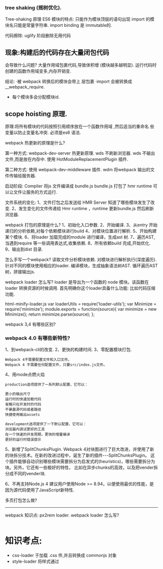 ### tree shaking (摇树优化).
Tree-shaking 原理
   ES6 模块的特点:
   只能作为模块顶层的语句出现
   import 的模块名只能是常量字符串. 
   import binding 是 immutable的.

代码擦除: uglify 阶段删除无用代码

## 现象:构建后的代码存在大量闭包代码
会导致什么问题?
大量作用域包裹代码,导致体积增 (模块越多越明显).
运行代码时创建的函数作用域变多,内存开销变.

结论:
·被 webpack 转换后的模块会带上 层包裹 
·import 会被转换成 __webpack_require.
* 每个模块多会分配模块id.

## scope hoisting 原理.
原理:将所有模块的代码按照引用顺序放在一个函数作用域 ,然后适当的重命名 
些变量以防止变量名冲突.
必须是es6 语法.


webpack 热更新的原理是什么?

第一种方式:
webpack-dev-server 热更新原理.
wds 不刷新浏览器.
wds 不输出文件,而是放在内存中.
使用 HotModuleReplacementPlugin 插件.

第二种方式:
使用 webpack-dev-middleware 插件.
wdm 将webpack 输出的文件传输给服务器.

启动阶段:
Complier 将js 文件编译成 bundle.js
bundle.js 打包了 hmr runtime 可以让文件让服务的方式运行.

文件系统的变化:
1、文件打包之后发送给 HMR Server 知道了哪些模块发生了改变.
2、发生变化的文件传递给 Hmr runtime ，runtime 更新bundle.js 然后刷新浏览器.

webpack 打包的原理是什么?
1、初始化入口参数.
2、开始编译.
3、从entry 开始递归的分析依赖,对每个依赖模块进行build
4、对模块位置进行解析.
5、开始构建某个模块.
6、将loader 加载完成的module 进行编译，生成ast 树.
7、遍历AST,当遇到require 等一些调用表达式,收集依赖.
8、所有依赖build 完成,开始优化.
9、输出到dist 目录.

怎么手写一个webpack?
读取文件分析模块依赖.
对模块进行解析执行(深度遍历).
针对不同的模块使用相应的loader.
编译模块，生成抽象语法树AST.
循环遍历AST树，拼接输出js.

webpack loader 怎么写?
loader 是导出为一个函数的 node 模块。该函数在 loader 转换资源的时候调用.
首先明确你这个loader具备什么功能: 比如代码压缩功能.

html-minify-loader.js
var loaderUtils = require('loader-utils');
var Minimize = require('minimize');
module.exports = function(source){
    var minimize = new Minimize();
    return minimize.parse(source);
};

webpack 3,4 有哪些区别?

### webpack 4.0 有哪些新特性?
1、到webpack-cli的改变.
2、更快的构建时间.
3、零配置模块打包.

```
Webpack 4不需要配置文件和入口文件。
Webpack 4 不需要任何配置文件，只要src/index.js文件。
```

4、用mode点燃火焰
```
production选项提供了一系列默认配置，它可以：

更小的输出尺寸
运行时的快速加载代码
省略只在开发时的代码
不暴露源代码或者路径
快捷使用输出assets

development选项提供了一下默认配置，它可以：
浏览器内调试更好的工具
在一个快速的开发周期，更快的增量编译
更好的运行时错误提示
```

5、新增了SplitChunksPlugin.
Webpack 4对块图进行了巨大改进，并使用了新的块拆分技术。在新的改进过程中，诞生了新的插件---SplitChunksPlugin。
这个插件能够自动识别哪些模块需要拆分为启发式的(heuristics)，哪些需要拆分为块。另外，它还有一些极好的特性，
比如在异步chunks的高效，以及把vender拆分成不同的vender块.

6、不再支持Node.js 4
建议用户使用Node >= 8.94，以便使用最优的性能，是因为源代码使用了JavaScript新特性.

多页打包怎么做?

-----------------------------------------------------------

webpack 知识点:
px2rem loader.
webpack loader 怎么写?
```

```
# 知识考点:
* css-loader  于加载 .css  件,并且转换成 commonjs 对象
* style-loader 将样式通过 <style> 标签插 到 head 中.
* npm i style-loader css-loader -D.
* webpack 执行是从右到左执行的，所以先写style-loader,css-loader.
* less-loader 用于将 less 转换成 css.

多页应用怎么做?

动态生成htmlwebpackplugin.

怎么分离公共库?
optimization: {
        splitChunks: { minSize: 0, cacheGroups: {
        commons: {
                    name: 'commons', 
                    chunks: 'all', 
                    minChunks: 0
                } 
            }
        }
}

怎么分离基础库:
SplitChunksPlugin:
```
    optimization: {
        splitChunks: { cacheGroups: {
        commons: {
        test: /(react|react-dom)/,
        name: 'vendors',
        chunks: 'all' }
        } }
    }
```

基础库可以动态加载?
```
 new HtmlWebpackExternalsPlugin({
        //     externals:[
        //         {
        //             module:'react',
        //             entry:'https://unpkg.com/react@16/umd/react.production.min.js',
        //             global:'React'
        //         },{
        //             module:'react-dom',
        //             entry:'https://unpkg.com/react-dom@16/umd/react-dom.production.min.js',
        //             global:'ReactDOM'
        //         }
        //     ]
  })
```

# 核心概念:
1.output.
2.entry.
3.loaders.
4.plugins.
5.Mode

### 分析考点:

## 多页打包怎么弄?
tree shaking(摇树优化):
Tree-shaking 原理
   ES6 模块的特点:
   只能作为模块顶层的语 出现.
   import 的模块名只能是字符 常.
   import binding 是 immutable的.
   代码擦除:uglify 阶段删除无用代码.

## scope hoisting 原理.
原 :将所有模块的代码按照引 顺序放在 个函数作 域 ,然后适当的重命名 
些变 以防 变 名冲突.

## 多页面方案:
动态获取 entry 和设置 html-webpack-plugin 数量.
利用 glob.sync 文件通用匹配的规则. 同步返回文件的路径.
遍历文件的数组:
利用正则匹配规则或者页面名称.
生成动态的htmlPlugins, 组合到Plugins.

----------------------------------------------------------- 

# 为什么么需要构建工具?

* 转换 ES6 语法.
* 转换 JSX.
* CSS 前缀补全/预处理.
* 压缩混淆.
* 图片压缩.

# 前端构建演变之路.
* rollup webpack.

# 为什么选择 webpack?

# 玩转 webpack?
* 

# 核心概念Entry
* Entry 用来来制定打包的入口.
    * 模拟依赖图.
    ( js,css,.jpg 多是模块.)
* webpack 核心概念之output.

单入口对象
```
module.exports = {
    entry:'./path/to/my/entry/file.js'
}
```

多入口: entry 是一个对象.

```
module.exports = {
    entry:{
        app:'./src/app.js',
        adminApp:'./src/adminApp.js'
    }
}
```

# 核心概念之 Output
Output 来告诉 webpack 如何将编译后的 件输出到磁盘.

```
 output:{
        path:path.join(__dirname,'dist'),
        filename:'[name].js'
    },
```

# 核心概念之 Loaders

```
webpack 开箱即用只支持 JS 和 JSON 两种文件类型,通过 Loaders 去支持其它文 件类型并且把它们转化成有效的模块,并且可以添加到依赖图中。

本身是一个函数,接受源文件作为参数,返回转换的结果。

loaders:

css-loader.
less-loader.
ts-loader.
raw-loader.
```

用法:
# 核心概念之 plugins.
插件 于 bundle  件的优化,资源管 和环境变注入.
作用于整个构建过程.

CommonsChunkPlugin 将chunks相同的模块代码提取成公共js.
cleanWebpackPlugin 清理构建目录.
UglifyjsWebpackPlugin 压缩js.
ExtracTextWebpackPlugin  将 css 从 bundle 文件里提取成一个独立的css 文件.
CommonsChunkPlugin  将chunks 相同的模块代码提取成公共js.
ZipWebpackPlugin 将打包的资源生成一个zip包.
CopyWebpackPlugin 将文件或者文件夹拷贝到构建的输出目录.

用法:

```

```

# 核心概念之 Mode.
Mode 用来指定当前的构建环境是: production、development 还是none.

设置 mode 可以使用 webpack 内置的函数,默认值为 production.

development.
NamedChunksPlugin

production.
FlagDependencyUsagePlugin.

none
不开启优化选项.

```

```

# 资源解析: 解析es6.
使用 babel-loader.
babel 的配置文件:.babelrc.

```
presets:

plugins:
```
npm i @babel/core @babel/preset-env babel-loadr -D

presets 是一系列 plugins 的集合.

# 资源解析:解析 React JSX.

npm i react react-dom @babel/preset-react -D

```
{
    "presets":[
        "@babel/preset-env",
        "@babel/preset-react"
    ]
}
```

# 资源解析:解析 CSS/less/sass.
* css-loader  于加载 .css  件,并且转换成 commonjs 对象
* style-loader 将样式通过 <style> 标签插 到 head 中.

* npm i style-loader css-loader -D.

* webpack 执行是从右到左执行的，所以先写style-loader,css-loader.

* less-loader 用于将 less 转换成 css.

npm i less less-loader -D

```
    {
        test:/.less$/,
        use:[
            'style-loader',
            'css-loader',
            'less-loader'
        ]   
    }
```

# 资源解析:解析图片 和字体资源.
* file-loader 用于处理文件.
* npm i file-loader -D.
```
    {
        test:/.(png|jpg|gif|jpeg)$/,
        use:'file-loader'
    }
```
* url-loader 也可以处图片和字体.
* 可以设置较小资源自动base64.

```
 {
                test:/.(png|jpg|gif|jpeg)$/,
                use:[
                    {
                        loader:'url-loader',
                        options:{
                            limit:10240
                        }
                    }
                ]
}
```

# 资源解析: webpack 中的文件的监听.
文件监听是在发现源码发 变化时, 动重新构建出新的输出 件。
webpack 开启监听模式,有两种方式: 
·启动 webpack 命令时,带上 --watch 参数 
·在配置 webpack.config.js 中设置 watch: true

```
 "watch": "webpack --watch"
```

文件监听的原理分析:
轮询判断 件的最后编辑时间是否变化
某个 件发  变化,并 会 刻告诉监听者, 是先缓存起来,等 aggregateTimeout

# 热更新:webpack-dev-server
WDS 不刷新浏览器.
WDS 不输出文件, 而是放在内存里面.
使  HotModuleReplacementPlugin插件。
```

npm i webpack-dev-server --save

```
# 热更新:使用webpack-dev-middleware
Webpack Compile: 将 JS 编译成 Bundle
HMR Rumtime: 会被注 到浏览 ,  新 件的变化
Bundle server: 提供 件在浏览 的访问
HMR Server: 将热 新的 件输出给 HMR Rumtime
。

# 什么是文件指纹?
打包后输出的文件名的后缀. 版本管理.

Hash:和整个项目的构建相关,只要项目文件有修改,整个项目构建的 hash 值就会改.

Chunkhash:和 webpack 打包的 chunk 有关, 同的 entry 会 成 同的 chunkhash 值

Contenthash:根据 件内容来定义 hash , 件内容 变,则 contenthash 改变. css 文件内容改变.

# 图片的文件指纹设置.

# mini-css-extract-plugin
npm i mini-css-extract-plugin -D
mini-css-extract-plugin 和 style-loader 功能是互斥的。不能一起使用。
mini-css-extract-plugin 将css 单独隔离到一个文件.

# 代码压缩.
HTML 压缩
npm i html-webpack-plugin -D

CSS 压缩.
cssnano.

optimize-css-assets-webpack-plugin

npm i optimize-css-assets-webpack-plugin -D

npm i cssnano -D

修改 html-webpack-plugin 设置压缩参数.

JS 压缩.
uglifyjs-webpack-plugin.

## 玩转 webpack :


## 当前构建时的问题
每次构建的时候 会清理录,造成构建的输出 录 output  件越来越多

rm -rf ./dist && webpack

npm i clean-webpack-plugin -D

const CleanWebPackPlugin = require('clean-webpack-plugin').CleanWebpackPlugin;

  new CleanWebPackPlugin()

# 23 CSS3 的属性为么需要前缀？


# Post Css 插件:
PostCSS 插件 autoprefixer 自动补  CSS3 前缀.

npm i postcss-loader autoprefixer -D

```
    loader:'postcss-loader',
        options:{
            plugins:()=>[
                    require('autoprefixer')({
                        browsers:['last 2 version','>1%','ios 7']
                    })
            ]
        }
    }
```

# rem 是什么?
移动端 CSS px 自动转换成rem
px2rem-loader.
npm i px2rem-loader -D
npm i lib-flexible -S
自适应方案的设计.

# 资源内联的方案.


# 多页面应用打包通用方案:
* npm i glob -D.
每 次  跳转的时候,后台服务 都会给返回 个新的 html  档, 这种类型的 站也就是多  站,也叫做多 应 .

缺点:每次新增或删除页面需要改 webpack 配置.

多页面方案:
动态获取 entry 和设置 html-webpack-plugin 数量.

利用 glob.sync 文件通用匹配的规则. 同步返回文件的路径.

遍历文件的数组:
利用正则匹配规则或者页面名称.
生成动态的htmlPlugins, 组合到Plugins.

# source map.
* 

## 提取页面的公共资源.

基础库分离.

SplitChunksPlugin:
```
    optimization: {
        splitChunks: { cacheGroups: {
        commons: {
        test: /(react|react-dom)/,
        name: 'vendors',
        chunks: 'all' }
        } }
    }
```

chunks 参数说明:
* async 异步引入的库进行分离(默认).
* initial 同步引入的库进行分离。
* all 所有引入的库进行分离.

引入cdn库:
```
  // new HtmlWebpackExternalsPlugin({
        //     externals:[
        //         {
        //             module:'react',
        //             entry:'https://unpkg.com/react@16/umd/react.production.min.js',
        //             global:'React'
        //         },{
        //             module:'react-dom',
        //             entry:'https://unpkg.com/react-dom@16/umd/react-dom.production.min.js',
        //             global:'ReactDOM'
        //         }
        //     ]
        // })
```

分离公共包.
```
 optimization: {
        splitChunks: { minSize: 0, cacheGroups: {
        commons: {
                    name: 'commons', 
                    chunks: 'all', 
                    minChunks: 0
                } 
            }
        }
    }

```

### tree shaking (摇树优化).

Tree-shaking 原理
   ES6 模块的特点:
   只能作为模块顶层的语 出现
   import 的模块名只能是字符 常 
   import binding 是 immutable的

代码擦除: uglify 阶段删除无用代码

## 现象:构建后的代码存在大量闭包代码

会导致 么问题?
大量作用域包裹代码,导致体积增 (模块越多越明显)
运 代码时创建的函数作 域变多,内存开销变 

结论:
·被 webpack 转换后的模块会带上 层包裹 
·import 会被转换成 __webpack_require.

## scope hoisting 原理.
原 :将所有模块的代码按照引 顺序放在 个函数作 域 ,然后适当的重命名 
些变 以防 变 名冲突.

### 代码分割的意义
如何使 动态 import?

npm install @babel/plugin-syntax-dynamic-import --save-dev

### webpack 和 eslint 结合.

### webpack 打包库和组件.
* webpack 除 可以 来打包应 ,也可以 来打包 js 库.
* 实现 个 整数加法库的打包.
* ·需要打包压缩版和 压缩版本.
* ·持 AMD/CJS/ESM 模块引用.

### 测试.
. 测试.

### 开发loader.
loader-runner. 开发调试 loader.

### 怎么开发一个异步loader.
同步loader,

异常处理,
throw new exception
返回多个值.


异步的loader 怎么写?
```
const callback = this.async();

```

loader 里面使用缓存.
webpack 中默认开启 this.cacheable 关掉缓存.

loader 如何进行文件输出?

loader 开发雪碧图:

loader 可以用来做什么?

```

```
### 怎么开发一个插件.

插件基本架构是什么样子:
1、loader 是处理静态资源的.
2、插件可以理解为loader 做不了的事情.

class MyPlugin{
    constructor(options){

    }

    apply(complier){

    }
}

MyPlugin.exports = MyPlugin;

插件的使用:
plugins:[new MyPlugin()]

/***
 * 
 *  插件的错误处理
 *  参数校验阶段可以直接throw 的方式抛出.
 *  throw new Error('Error Message')
 *   
 *  通过 compliation 对象的 warings 和 errors 接收.
 * 
 *  插件扩展: 编写插件的插件. 
 *  插件自身也可以通过暴露hooks 的方式进行自身扩展, html-webpack-plugin.
 *  
 *  nodejs 文件压缩成zip包.
 *  要求: 生成的zip 包文件名称可以通过插件传入.
 *  需要使用complier 对象上的特定的Hooks 进行传入.
 *   
 * */


 * 优化构建速度:
    * 分析构建信息. stats. 颗粒度太粗,看不出问题所在.
    * "build:stats":"webpack --config webpack.prod.js --json > stats.json".
    * speed-measure-webpack-plugin. 分析那几个Loader，和插件比较慢.

     速度分析插件作用:
     分析整个打包的插件:

     ```
        const SpeedMeasurePlugin = require("speed-measure-webpack-plugin");
        const smp = new SpeedMeasurePlugin();
        const webpackConfig = smp.wrap({
        plugins: [
            new MyPlugin(),
            new MyOtherPlugin()
        ]
        });
     ```

     分析构建体积大的一个瓶颈:
     ```
        const BundleAnalyzerPlugin = require('webpack-bundle-analyzer').BundleAnalyzerPlugin;
        
        module.exports = {
        plugins: [
            new BundleAnalyzerPlugin()
        ]
        }
     ```

     可以分析哪些问题？
     1、依赖的第三方模块文件大小.
     2、业务里面的组件大小.

     ```


     ```

     babel-polyfill 


     优化:
     1、使用高版本的 webpack 和  Node.js
     webpack 4 比 webpack 3 降低了 60%-98% 的提高.


     webpack 4 优化的原因:
     1、V8 带来的优化(for of 替代 forEach、Map 和 Set 替代 Object、includes 替代 indexOf)。
     2、默认使用更快的 md4 hash 算法。
     3、webpacks AST 可以直接从 loader 传递给 AST,减少解析时间。
     4、使用字符串方法替代正则表达式。


    多进程/多实例构建:资源并行解析可选方案.
    1、HappyPack 方案.
    2、原理:每次 webapck 解析一个模块,HappyPack 会将它及它的依赖分配给 worker 线程中.
    3、thread-loader 解析资源.
    
    ```
     cnpm install thread-loader -D
     {
            test:/.js$/,
            include:path.resolve("src"),
            use:[
                {
                    loader:'thread-loader',
                    options:{
                        workers:3
                    }
                }
                // 'happypack/loader'
            ]
            // use:'babel-loader'
    }
    ```
    多进程/多实例: 并行压缩.
    方案1： 使用 paraller-ugli
    方案2: terser - webpack -plugin 开启parellel 参数.
    ```
    
    ```
    进一步分包:
    1、预编译资源编译模块.
    DLLPlugin 进行分包. 
    DLLReferencePlugin 对 manifest.json 引用.

    ```
        const path = require('path');
        const webpack = require('webpack');

        module.exports = {
            entry:{
                library:[
                    'react',
                    'react-dom'
                ]
            },
            output:{
                filename:'[name].dll.js',
                path:path.join(__dirname,'build/library'),
                library: '[name]'
            },
            plugins:[
                new webpack.DllPlugin({
                    name:'[name]_[hash]',
                    path:path.join(__dirname,'build/library/[name].json'),
                })
            ]
        }
    ```

    充分利用缓存提升二次构建.
    babel-loader 开启缓存.
    terser-webpack-plugin 开启缓存.
    使用 cache-loader 或者 hard-source-webpack-plugin.

    * 缩小构建目标:
    * 目的:尽可能的少构建模块.
    * 比如 babel-loader 不解析 node_modules.

    减少文件搜索范围
    * 优化 resolve.modules 配置(减少模块搜索层级)
    * 优化 resolve.mainFields 配置.
    * 优化 resolve.extensions 配置.
    * 合理使用 alias.

    webpack 图片优化:
    1、

    动态polyfill.


* 工程化实践:
    * 
    * 
    * 
* 参考文献:
https://www.youtube.com/watch?v=4whiXJP8DxE.

总结我的理解:
1、webpack 核心理念.
  * Entry.
    Entry 用来来制定打包的入口.

  * OutPut.
    Output 来告诉 webpack 如何将编译后的 件输出到磁盘.

  * Loaders.
    webpack 开箱即用只支持 JS 和 JSON 两种文件类型,通过 Loaders 去支持其它文件类型并且把它们转化成有效的模块,并且可以添加到依赖图中.
    本身是一个函数,接受源文件作为参数,返回转换的结果.

    用来做什么:
    css-loader.
    webpack先用css-loader加载器去解析这个文件.
    style-loader
    style-loader生成一个内容为最终解析完的css代码的style标签，放到head标签里.
    less-loader.
    raw-loader.
    ts-loader.
    file-loader.

    开发loader:
    1、loader-runner. 来做测试.
    同步loader.
    ```
    module.exports = function(source){
        const json = JSON.stringify(source)
        .replace('foo','')
        .replace(/\U2028/g,'\\u2028')
        .replace(/\u2029/g,'\\u2029');
        return `export default ${json}`
    }
    ```
    异步loader.

    模式:
    ```
    module.exports = function(source){
        const callback = this.async();

        callback(null,source);
    }
    ```
    研究案例: 
    css-loader.
    css-loader 是通过异步loader 的方式来辨析,postcss 插件来做配合编写.
    https://hellogithub2014.github.io/2019/01/03/webpack-loader/

    file-loader.
    https://github.com/webpack-contrib/file-loader/blob/master/src/index.js

  * Plugins.
    插件用于 bundle 文件的优化,资源管理和环境变注入.作用于整个构建过程.
    没有独立的开发环境.

    插件的基本结构:
    ```
    class MyPlugin{
        apply(complier){
            compiler.hooks.done.tap('My Plugin',()=>{
                console.log('hello world');
            });
        }
    }

    module.exports = MyPlugin;
    ```

    开发插件:
    ```
    module.exports = class MyPlugin{
        constructor(options){
            this.options = options;
        }
        apply(compiler){
            console.log('My plugin is executed');
            console.log('My Plugin options',this.options);
        }
    }
    ```
    /* 
    * 
    *  插件的错误处理
    *  参数校验阶段可以直接throw 的方式抛出.
    *  throw new Error('Error Message')
    *  
    *  通过 compliation 对象的 warings 和 errors 接收.
    *  
    *  插件扩展: 编写插件的插件. 
    *  插件自身也可以通过暴露hooks 的方式进行自身扩展, html-webpack-plugin.
    *  
    *  nodejs 文件压缩成zip包.
    *  要求: 生成的zip 包文件名称可以通过插件传入.
    *  需要使用complier 对象上的特定的Hooks 进行传入.
    *   
    * */
    插件的错误处理.
    复杂的场景:

  * Mode.
    Mode 用来指定当前的构建环境是: production、development 还是none.

2、webpack 基本原理.
   Webpack可以将其理解是一种基于事件流的编程范例,一系列的插件运行.

   基本流程:
   1、初始化配置参数,从entry 开始递归的分析依赖,对每个依赖模块进行build,对模块位置进行解析,开始构建模块.
   2、将loader 加载完成的module 进行编译，生成ast 树
   3、遍历AST,当遇到require 等一些调用表达式,收集依赖.
   4、编译打包,优化.
   5、输出到 dist 目录.

   webpack 的模块机制
   · 打包出来的是一个 IIFE (匿名闭包)
   · modules 是一个数组,每一项是一个模块初始化函数
   · __webpack_require 用来加载模块,返回 module.exports 
   · 通过 WEBPACK_REQUIRE_METHOD(0) 启动程序

3、webpack 构建速度优化&体积优化.
    1、体积分析.
        使用 webpack 内置的 stats.
        使用 speed-measure-webpack-plugin. 分析打包速度的
        使用 webpack-bundle-analyzer. 分析体积的.

    2、优化策略.
        使用高版本的webpack和node.js *
        多进程多实例构建. *
        多进程并行压缩代码. *
        预编译资源模块. *
        充分利用缓存提升二次构建速度. *
        缩小构建目标. *
        使用treeShaking 擦除无用的Javascript 和 css .
        使用webpack进行图片压缩.
        使用动态 Polyfill 服务.

4、webpack 工程化实践.
    1、版本管理.
    2、CI/CD.
    3、docker/k8s.

5、如何编写一个webpack.
可以将 ES6 语法转换成 ES5 的语法 ·通过 babylon 生成AST.

·通过 babel-core 将AST重新生成源码
可以分析模块之间的依赖关系.

· 通过 babel-traverse 的 ImportDeclaration 方法获取依赖属性
生成的 JS 文件可以在浏览器中运行.

* 怎么手写一个loader?
* 如何手写一个plugins?

